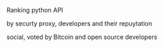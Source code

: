 
Ranking python API

by securty
proxy, developers and their repuytation

social, voted by Bitcoin and open source developers


<!--stackedit_data:
eyJoaXN0b3J5IjpbLTU2NDg0ODA0NV19
-->
